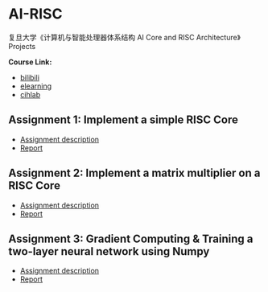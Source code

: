 # AI-RISC  
复旦大学《计算机与智能处理器体系结构 AI Core and RISC Architecture》   Projects     

**Course Link:**    
* [bilibili](https://www.bilibili.com/video/BV1ff4y1X7kP)
* [elearning](https://elearning.fudan.edu.cn/courses/26051)
* [cihlab](https://cihlab.github.io/course/ai19.html)   

## Assignment 1:  Implement a simple RISC Core   
* [Assignment description](./HW1/CAHW1_2020.pdf)   
* [Report](./HW1/20210860017_汪春雨_HW1.pdf)   

## Assignment 2:  Implement a matrix multiplier on a RISC Core   
* [Assignment description](./HW2/CAHW2_2020.pdf)   
* [Report](./HW2/20210860017_汪春雨_HW2.pdf)   

## Assignment 3:  Gradient Computing & Training a two-layer neural network using Numpy   
* [Assignment description](./HW3/CAHW3_2020.pdf)   
* [Report](./HW3/20210860017_汪春雨_HW3.pdf)   

